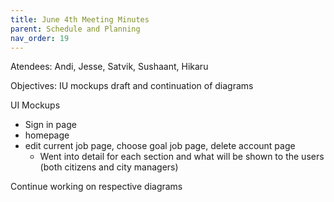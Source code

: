 ```yaml
---
title: June 4th Meeting Minutes
parent: Schedule and Planning
nav_order: 19
---
```


Atendees: Andi, Jesse, Satvik, Sushaant, Hikaru

Objectives: IU mockups draft and continuation of diagrams

UI Mockups
- Sign in page
-  homepage
  - edit current job page, choose goal job page, delete account page
    - Went into detail for each section and what will be shown to the users (both citizens and city managers)

Continue working on respective diagrams

